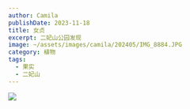 ```yaml
---
author: Camila
publishDate: 2023-11-18
title: 女贞
excerpt: 二妃山公园发现
image: ~/assets/images/camila/202405/IMG_8884.JPG
category: 植物
tags:
  - 果实
  - 二妃山
---
```


![](~/assets/images/camila/202405/IMG_8884.JPG)
